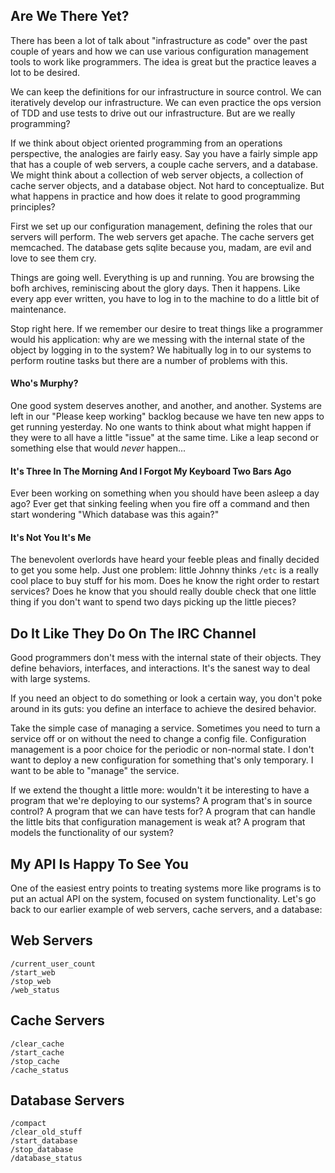## Are We There Yet?

There has been a lot of talk about "infrastructure as code" over the past couple of years and how we can use various configuration management tools to work like programmers.  The idea is great but the practice leaves a lot to be desired.

We can keep the definitions for our infrastructure in source control.  We can iteratively develop our infrastructure.  We can even practice the ops version of TDD and use tests to drive out our infrastructure.  But are we really programming?

If we think about object oriented programming from an operations perspective, the analogies are fairly easy.  Say you have a fairly simple app that has a couple of web servers, a couple cache servers, and a database.  We might think about a collection of web server objects, a collection of cache server objects, and a database object.  Not hard to conceptualize.  But what happens in practice and how does it relate to good programming principles?

First we set up our configuration management, defining the roles that our servers will perform.  The web servers get apache.  The cache servers get memcached.  The database gets sqlite because you, madam, are evil and love to see them cry.

Things are going well.  Everything is up and running.  You are browsing the bofh archives, reminiscing about the glory days.  Then it happens.  Like every app ever written, you have to log in to the machine to do a little bit of maintenance.

Stop right here.  If we remember our desire to treat things like a programmer would his application: why are we messing with the internal state of the object by logging in to the system?  We habitually log in to our systems to perform routine tasks but there are a number of problems with this.

#### Who's Murphy?

One good system deserves another, and another, and another.  Systems are left in our "Please keep working" backlog because we have ten new apps to get running yesterday.  No one wants to think about what might happen if they were to all have a little "issue" at the same time.  Like a leap second or something else that would *never* happen...

#### It's Three In The Morning And I Forgot My Keyboard Two Bars Ago

Ever been working on something when you should have been asleep a day ago?  Ever get that sinking feeling when you fire off a command and then start wondering "Which database was this again?"

#### It's Not You It's Me

The benevolent overlords have heard your feeble pleas and finally decided to get you some help.  Just one problem: little Johnny thinks `/etc` is a really cool place to buy stuff for his mom.  Does he know the right order to restart services?  Does he know that you should really double check that one little thing if you don't want to spend two days picking up the little pieces?


## Do It Like They Do On The IRC Channel

Good programmers don't mess with the internal state of their objects.  They define behaviors, interfaces, and interactions.  It's the sanest way to deal with large systems.

If you need an object to do something or look a certain way, you don't poke around in its guts: you define an interface to achieve the desired behavior.

Take the simple case of managing a service.  Sometimes you need to turn a service off or on without the need to change a config file.  Configuration management is a poor choice for the periodic or non-normal state.  I don't want to deploy a new configuration for something that's only temporary.  I want to be able to "manage" the service.

If we extend the thought a little more: wouldn't it be interesting to have a program that we're deploying to our systems?  A program that's in source control?  A program that we can have tests for?  A program that can handle the little bits that configuration management is weak at?  A program that models the functionality of our system?

## My API Is Happy To See You

One of the easiest entry points to treating systems more like programs is to put an actual API on the system, focused on system functionality.  Let's go back to our earlier example of web servers, cache servers, and a database:

## Web Servers
```
/current_user_count
/start_web
/stop_web
/web_status
```

## Cache Servers
```
/clear_cache
/start_cache
/stop_cache
/cache_status
```

## Database Servers
```
/compact
/clear_old_stuff
/start_database
/stop_database
/database_status
```



